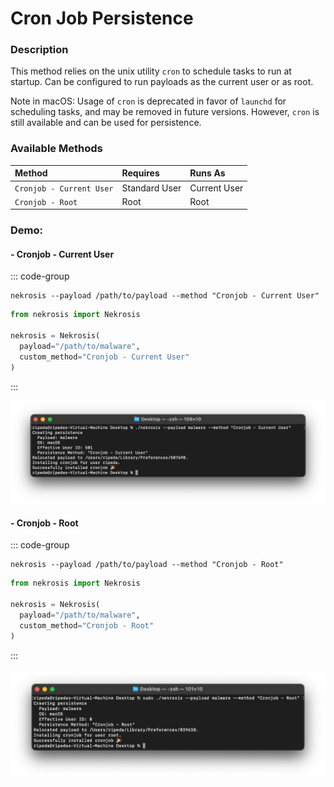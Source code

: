 # Cron Job Persistence

### Description

This method relies on the unix utility `cron` to schedule tasks to run at startup. Can be configured to run payloads as the current user or as root.

Note in macOS: Usage of `cron` is deprecated in favor of `launchd` for scheduling tasks, and may be removed in future versions. However, `cron` is still available and can be used for persistence.

### Available Methods

| Method                   | Requires      | Runs As      |
|:-------------------------|:--------------|:-------------|
| `Cronjob - Current User` | Standard User | Current User |
| `Cronjob - Root`         | Root          | Root         |

### Demo:

#### - Cronjob - Current User

::: code-group

```shell [Command Line]
nekrosis --payload /path/to/payload --method "Cronjob - Current User"
```

```python [Python API]
from nekrosis import Nekrosis

nekrosis = Nekrosis(
  payload="/path/to/malware",
  custom_method="Cronjob - Current User"
)
```

:::

![](../../public/macOS%20Persistence%20Methods/Cronjob%20-%20Current%20User.png)



#### - Cronjob - Root

::: code-group

```shell [Command Line]
nekrosis --payload /path/to/payload --method "Cronjob - Root"
```

```python [Python API]
from nekrosis import Nekrosis

nekrosis = Nekrosis(
  payload="/path/to/malware",
  custom_method="Cronjob - Root"
)
```

:::


![](../../public/macOS%20Persistence%20Methods/Cronjob%20-%20Root.png)